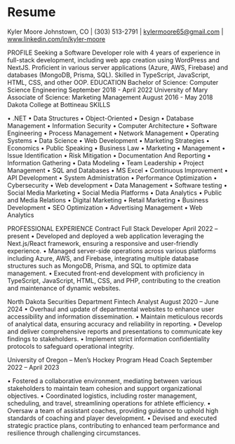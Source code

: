 # Resume
Kyler Moore
Johnstown, CO | (303) 513-2791 | kylermoore65@gmail.com | www.linkedin.com/in/kyler-moore

PROFILE
Seeking a Software Developer role with 4 years of experience in full-stack development, including web app creation using WordPress and NextJS. Proficient in various server applications (Azure, AWS, Firebase) and databases (MongoDB, Prisma, SQL). Skilled in TypeScript, JavaScript, HTML, CSS, and other OOP.
EDUCATION
Bachelor of Science:  Computer Science Engineering 	September 2018 - April 2022
University of Mary
Associate of Science: Marketing Management 	August 2016 - May 2018
Dakota College at Bottineau
SKILLS 
 
•	.NET
•	Data Structures 
•	Object-Oriented
•	Design
•	Database Management
•	Information Security
•	Computer Architecture
•	Software Engineering
•	Process Management
•	Network Management
•	Operating Systems
•	Data Science
•	Web Development
•	Marketing Strategies
•	Economics
•	Public Speaking
•	Business Law
•	Marketing
•	Management
•	Issue Identification
•	Risk Mitigation
•	Documentation And Reporting
•	Information Gathering
•	Data Modeling
•	Team Leadership
•	Project Management
•	SQL and Databases
•	MS Excel
•	Continuous Improvement
•	API Development
•	System Administration
•	Performance Optimization
•	Cybersecurity
•	Web development
•	Data Management
•	Software testing
•	Social Media Marketing
•	Social Media Platforms
•	Data Analytics
•	Public and Media Relations
•	Digital Marketing
•	Retail Marketing
•	Business Development
•	SEO Optimization
•	Advertising Management
•	Web Analytics
 
PROFESSIONAL EXPERIENCE
Contract
Full Stack Developer 		 April 2022 – present
•	Developed and deployed a web application leveraging the Next.js/React framework, ensuring a responsive and user-friendly experience.
•	Managed server-side operations across various platforms including Azure, AWS, and Firebase, integrating multiple database structures such as MongoDB, Prisma, and SQL to optimize data management.
•	Executed front-end development with proficiency in TypeScript, JavaScript, HTML, CSS, and PHP, contributing to the creation and maintenance of dynamic websites.

North Dakota Securities Department
Fintech Analyst 		 August 2020 – June 2024
•	Overhaul and update of departmental websites to enhance user accessibility and information dissemination. 
•	Maintain meticulous records of analytical data, ensuring accuracy and reliability in reporting. 
•	Develop and deliver comprehensive reports and presentations to communicate key findings to stakeholders. 
•	Implement strict information confidentiality protocols to safeguard operational integrity.

University of Oregon – Men’s Hockey Program
Head Coach	September 2022 – April 2023
 
•	Fostered a collaborative environment, mediating between various stakeholders to maintain team cohesion and support organizational objectives.
•	Coordinated logistics, including roster management, scheduling, and travel, streamlining operations for athlete efficiency.
•	Oversaw a team of assistant coaches, providing guidance to uphold high standards of coaching and player development.
•	Devised and executed strategic practice plans, contributing to enhanced team performance and resilience through challenging circumstances. 
